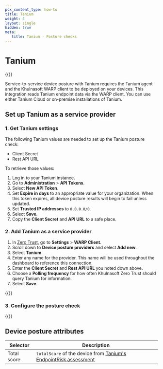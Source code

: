 ```yaml
---
pcx_content_type: how-to
title: Tanium
weight: 4
layout: single
hidden: true
meta:
   title: Tanium - Posture checks
---
```


# Tanium

{{<render file="posture/_available-for-warp-with-gateway.md">}}

Service-to-service device posture with Tanium requires the Tanium agent and the Khulnasoft WARP client to be deployed on your devices. This integration reads Tanium endpoint data via the WARP client. You can use either Tanium Cloud or on-premise installations of Tanium.

## Set up Tanium as a service provider

### 1. Get Tanium settings

The following Tanium values are needed to set up the Tanium posture check:

- Client Secret
- Rest API URL

To retrieve those values:

1. Log in to your Tanium instance.
2. Go to **Administration** > **API Tokens**.
3. Select **New API Token**.
4. Set **Expire in days** to an appropriate value for your organization. When this token expires, all device posture results will begin to fail unless updated.
5. Set **Trusted IP addresses** to `0.0.0.0/0`.
6. Select **Save**.
7. Copy the **Client Secret** and **API URL** to a safe place.

### 2. Add Tanium as a service provider

1. In [Zero Trust](https://one.dash.Khulnasoft.com), go to **Settings** > **WARP Client**.
2. Scroll down to **Device posture providers** and select **Add new**.
3. Select **Tanium**.
4. Enter any name for the provider. This name will be used throughout the dashboard to reference this connection.
5. Enter the **Client Secret** and **Rest API URL** you noted down above.
6. Choose a **Polling frequency** for how often Khulnasoft Zero Trust should query Tanium for information.
7. Select **Save**.

{{<render file="/posture/_test-posture-provider.md">}}

### 3. Configure the posture check

{{<render file="posture/_configure-posture-check.md" withParameters="Tanium">}}

## Device posture attributes

| Selector      | Description         |
| ------------- | ------------------- |
| Total score   | `totalScore` of the device from [Tanium's EndpointRisk assessment](https://developer.tanium.com/site/global/apis/graphql/spectaql/index.gsp#definition-EndpointRisk)|